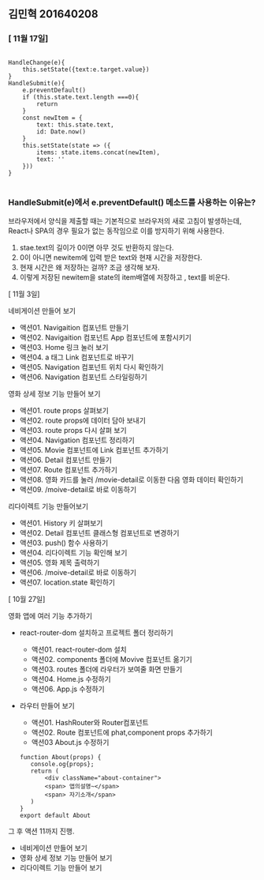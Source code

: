

## 김민혁 201640208

### [ 11월 17일]
<pre>
<code>
HandleChange(e){
    this.setState({text:e.target.value})
}
HandleSubmit(e){ 
    e.preventDefault()
    if (this.state.text.length ===0){
        return 
    }
    const newItem = {
        text: this.state.text,
        id: Date.now()
    } 
    this.setState(state => ({
        items: state.items.concat(newItem), 
        text: ''
    }))    
}
</code>
</pre>
### HandleSubmit(e)에서 e.preventDefault() 메소드를 사용하는 이유는?
브라우저에서 양식을 제출할 때는 기본적으로 브라우저의 새로 고침이 발생하는데, React나
SPA의 경우 필요가 없는 동작임으로 이를 방지하기 위해 사용한다.
1. stae.text의 길이가 0이면 아무 것도 반환하지 않는다.
2. 0이 아니면 newitem에 입력 받은 text와 현재 시간을 저장한다.
3. 현재 시간은 왜 저장하는 걸까? 조금 생각해 보자.
4. 이렇게 저장된 newitem을 state의 item배열에 저장하고 , text를 비운다.


[ 11월 3일]

네비게이션 만들어 보기
* 액션01. Navigaition 컴포넌트 만들기
* 액션02. Navigaition 컴포넌트 App 컴포넌트에 포함시키기
* 액션03. Home 링크 눌러 보기
* 액션04. a 태그 Link 컴포넌트로 바꾸기
* 액션05. Navigation 컴포넌트 위치 다시 확인하기
* 액션06. Navigation 컴포넌트 스타일링하기

영화 상세 정보 기능 만들어 보기
* 액션01. route props 살펴보기
* 액션02. route props에 데이터 담아 보내기
* 액션03. route props 다시 살펴 보기
* 액션04. Navigation 컴포넌트 정리하기
* 액션05. Movie 컴포넌트에 Link 컴포넌트 추가하기
* 액션06. Detail 컴포넌트 만들기
* 액션07. Route 컴포넌트 추가하기
* 액션08. 영화 카드를 눌러 /movie-detail로 이동한 다음 영화 데이터 확인하기
* 액션09. /moive-detail로 바로 이동하기

리다이렉트 기능 만들어보기
* 액션01. History 키 살펴보기
* 액션02. Detail 컴포넌트 클래스형 컴포넌트로 변경하기
* 액션03. push() 함수 사용하기
* 액션04. 리다이렉트 기능 확인해 보기
* 액션05. 영화 제목 출력하기
* 액션06. /moive-detail로 바로 이동하기
* 액션07. location.state 확인하기


[ 10월 27일]


영화 앱에 여러 기능 추가하기
* react-router-dom 설치하고 프로젝트 폴더 정리하기
    * 액션01. react-router-dom 설치
    * 액션02. components 폴더에 Movive 컴포넌트 옮기기
    * 액션03. routes 폴더에 라우터가 보여줄 화면 만들기
    * 액션04. Home.js 수정하기 
    * 액션06. App.js 수정하기
   
 
* 라우터 만들어 보기
    * 액션01. HashRouter와 Router컴포넌트
    * 액션02. Route 컴포넌트에 phat,component props 추가하기
    * 액션03 About.js 수정하기
     ```
    function About(props) {
        console.og{props};
        return (
            <div className="about-container">
            <span> 앱의설명~</span>
            <span> 자기소개</span>
        )
    }
    export default About
 
 그 후 액션 11까지 진행.
 * 네비게이션 만들어 보기
 * 영화 상세 정보 기능 만들어 보기
 * 리다이렉트 기능 만들어 보기
